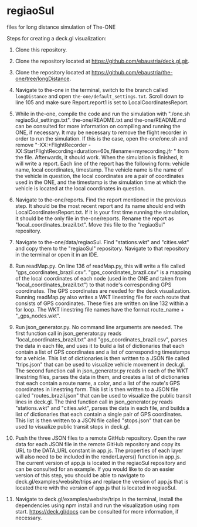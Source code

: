 # regiaoSul
files for long distance simulation of The-ONE

Steps for creating a deck.gl visualization:

1. Clone this repository.

2. Clone the repository located at https://github.com/ebaustria/deck.gl.git.

3. Clone the repository located at https://github.com/ebaustria/the-one/tree/longDistance.

4. Navigate to the-one in the terminal, switch to the branch called ```longDistance``` and open ```the-one/default_settings.txt```. Scroll down to line 105 and make sure Report.report1 is set to LocalCoordinatesReport.

5. While in the-one, compile the code and run the simulation with "./one.sh regiaoSul_settings.txt". the-one/README.txt and the-one/README.md can be consulted for more information on compiling and running the ONE, if necessary. It may be necessary to remove the flight recorder in order to run the simulation. If this is the case, open the-one/one.sh and remove "-XX:+FlightRecorder  -XX:StartFlightRecording=duration=60s,filename=myrecording.jfr " from the file. Afterwards, it should work. When the simulation is finished, it will write a report. Each line of the report has the following form: vehicle name, local coordinates, timestamp. The vehicle name is the name of the vehicle in question, the local coordinates are a pair of coordinates used in the ONE, and the timestamp is the simulation time at which the vehicle is located at the local coordinates in question.

6. Navigate to the-one/reports. Find the report mentioned in the previous step. It should be the most recent report and its name should end with LocalCoordinatesReport.txt. If it is your first time running the simulation, it should be the only file in the-one/reports. Rename the report as "local_coordinates_brazil.txt". Move this file to the "regiaoSul" repository.

7. Navigate to the-one/data/regiaoSul. Find "stations.wkt" and "cities.wkt" and copy them to the "regiaoSul" repository. Navigate to that repository in the terminal or open it in an IDE.

8. Run readMap.py. On line 136 of readMap.py, this will write a file called "gps_coordinates_brazil.csv". "gps_coordinates_brazil.csv" is a mapping of the local coordinates of each node (used in the ONE and taken from "local_coordinates_brazil.txt") to that node's corresponding GPS coordinates. The GPS coordinates are needed for the deck visualization. Running readMap.py also writes a WKT linestring file for each route that consists of GPS coordinates. These files are written on line 132 within a for loop. The WKT linestring file names have the format route_name + "_gps_nodes.wkt".

9. Run json_generator.py. No command line arguments are needed. The first function call in json_generator.py reads "local_coordinates_brazil.txt" and "gps_coordinates_brazil.csv", parses the data in each file, and uses it to build a list of dictionaries that each contain a list of GPS coordinates and a list of corresponding timestamps for a vehicle. This list of dictionaries is then written to a JSON file called "trips.json" that can be used to visualize vehicle movement in deck.gl. The second function call in json_generator.py reads in each of the WKT linestring files, parses the data in them, and creates a list of dictionaries that each contain a route name, a color, and a list of the route's GPS coordinates in linestring form. This list is then written to a JSON file called "routes_brazil.json" that can be used to visualize the public transit lines in deck.gl. The third function call in json_generator.py reads "stations.wkt" and "cities.wkt", parses the data in each file, and builds a list of dictionaries that each contain a single pair of GPS coordinates. This list is then written to a JSON file called "stops.json" that can be used to visualize public transit stops in deck.gl.

10. Push the three JSON files to a remote GitHub repository. Open the raw data for each JSON file in the remote GitHub repository and copy its URL to the DATA_URL constant in app.js. The properties of each layer will also need to be included in the renderLayers() function in app.js. The current version of app.js is located in the regiaoSul repository and can be consulted for an example. If you would like to do an easier version of this step, you should be able to navigate to deck.gl/examples/website/trips and replace the version of app.js that is located there with the version of app.js that is located in regiaoSul.

11. Navigate to deck.gl/examples/website/trips in the terminal, install the dependencies using npm install and run the visualization using npm start. https://deck.gl/docs can be consulted for more information, if necessary.
